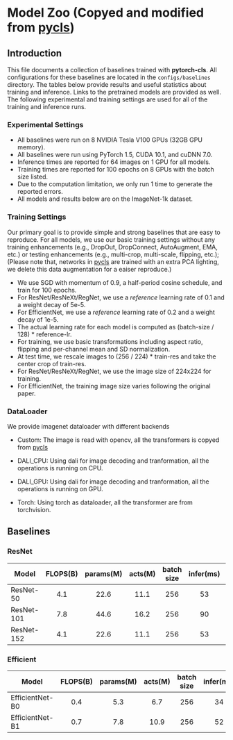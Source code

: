 # Model Zoo (Copyed and modified from [pycls](https://github.com/facebookresearch/pycls/edit/master/MODEL_ZOO.md))

## Introduction

This file documents a collection of baselines trained with **pytorch-cls**. All configurations for these baselines are located in the `configs/baselines` directory. The tables below provide results and useful statistics about training and inference. Links to the pretrained models are provided as well. The following experimental and training settings are used for all of the training and inference runs.

### Experimental Settings

- All baselines were run on 8 NVIDIA Tesla V100 GPUs (32GB GPU memory).
- All baselines were run using PyTorch 1.5, CUDA 10.1, and cuDNN 7.0.
- Inference times are reported for 64 images on 1 GPU for all models.
- Training times are reported for 100 epochs on 8 GPUs with the batch size listed.
- Due to the computation limitation, we only run 1 time to generate the reported errors.
- All models and results below are on the ImageNet-1k dataset.

### Training Settings

Our primary goal is to provide simple and strong baselines that are easy to reproduce. For all models, we use our basic training settings without any training enhancements (e.g., DropOut, DropConnect, AutoAugment, EMA, etc.) or testing enhancements (e.g., multi-crop, multi-scale, flipping, etc.); (Please note that, networks in [pycls](https://github.com/facebookresearch/pycls/edit/master/MODEL_ZOO.md) are trained with an extra PCA lighting, we delete this data augmentation for a eaiser reproduce.)

- We use SGD with momentum of 0.9, a half-period cosine schedule, and train for 100 epochs.
- For ResNet/ResNeXt/RegNet, we use a *reference* learning rate of 0.1 and a weight decay of 5e-5.
- For EfficientNet, we use a *reference* learning rate of 0.2 and a weight decay of 1e-5.
- The actual learning rate for each model is computed as (batch-size / 128) * reference-lr.
- For training, we use basic transformations including aspect ratio, flipping and per-channel mean and SD normalization.
- At test time, we rescale images to (256 / 224) * train-res and take the center crop of train-res.
- For ResNet/ResNeXt/RegNet, we use the image size of 224x224 for training.
- For EfficientNet, the training image size varies following the original paper.

### DataLoader

We provide imagenet dataloader with different backends

- Custom: The image is read with opencv, all the transformers is copyed from [pycls](https://github.com/facebookresearch/pycls/edit/master/MODEL_ZOO.md)

- DALI_CPU: Using dali for image decoding and tranformation, all the operations is running on CPU.

- DALI_GPU: Using dali for image decoding and tranformation, all the operations is running on GPU.

- Torch: Using torch as dataloader, all the transformer are from torchvision.

## Baselines

### ResNet

| Model    |FLOPS(B)|params(M)|acts(M)|batch size|infer(ms)|train(hrs)|Top1 |download|
| -------  |:----:  |:-------:|:-----:|:--------:|:-------:|:-------: |:---:|:---:   |
| ResNet-50|4.1     |22.6     |11.1   |256       |53       |22.5      |23.46| -      |
|ResNet-101|7.8     |44.6     |16.2   |256       |90       |35.4      |21.60| -      |
|ResNet-152|4.1     |22.6     |11.1   |256       |53       |-         |-    | -      |

### Efficient

| Model         |FLOPS(B)|params(M)|acts(M)|batch size|infer(ms)|train(hrs)|Top1 |download|
| -------       |:----:  |:-------:|:-----:|:--------:|:-------:|:-------: |:---:|:---:   |
|EfficientNet-B0|0.4     |5.3      |6.7    |256       |34       |13.64     |25.37| -      |
|EfficientNet-B1|0.7     |7.8      |10.9   |256       |52       |-         |-    | -      |